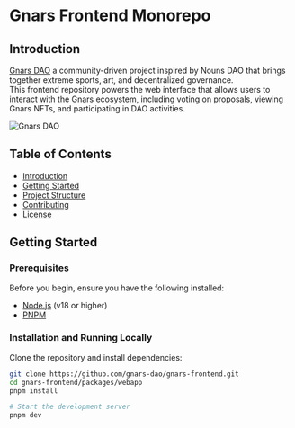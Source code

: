 # Gnars Frontend Monorepo  

## Introduction

[Gnars DAO](https://gnars.wtf/) a community-driven project inspired by Nouns DAO that brings together extreme sports, art, and decentralized governance.  
This frontend repository powers the web interface that allows users to interact with the Gnars ecosystem, including voting on proposals, viewing Gnars NFTs, and participating in DAO activities.

![Gnars DAO](https://media3.giphy.com/media/v1.Y2lkPTc5MGI3NjExaG0xcnU5Z2FwZjZncDBsd3ZwdmlnNHc4OHl0bGZ4eHI0Zm1zOWM0cSZlcD12MV9pbnRlcm5hbF9naWZfYnlfaWQmY3Q9Zw/t5jgYlyYqOBD8CqHWn/giphy.webp)

## Table of Contents

- [Introduction](#introduction)
- [Getting Started](#getting-started)
- [Project Structure](#project-structure)
- [Contributing](#contributing)
- [License](#license)

## Getting Started

### Prerequisites

Before you begin, ensure you have the following installed:

- [Node.js](https://nodejs.org/) (v18 or higher)
- [PNPM](https://pnpm.io/)

### Installation and Running Locally

Clone the repository and install dependencies:

```bash
git clone https://github.com/gnars-dao/gnars-frontend.git
cd gnars-frontend/packages/webapp
pnpm install

# Start the development server
pnpm dev
```